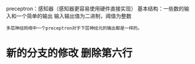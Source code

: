 preceptron：感知器（感知器更容易使用硬件直接实现）
	基本结构：一些数的输入和一个简单的输出
		输入输出值为二进制，阈值为整数
		
	多层神经网络中一个preceptron对于下层神经元的输出都是一样的。

# 新的分支的修改 删除第六行
